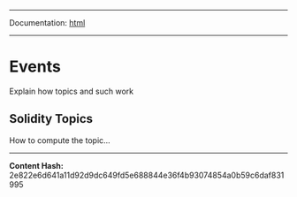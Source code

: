 -----

Documentation: [html](https://docs-beta.ethers.io/)

-----

Events
======


Explain how topics and such work


Solidity Topics
---------------


How to compute the topic...



-----
**Content Hash:** 2e822e6d641a11d92d9dc649fd5e688844e36f4b93074854a0b59c6daf831995